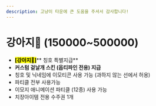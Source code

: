 ```yaml
---
description: 고냥이 타운에 큰 도움을 주셔서 감사합니다!
---
```


# 강아지🐶 (150000\~500000)

* <mark style="background-color:yellow;">**\[강아지🐶]**</mark>** 칭호  특별지급**&#x20;
* **커스텀 겉날개 스킨 (옵티파인 전용) 지급**
* 칭호 및 닉네임에 이모티콘 사용 가능 (과하지 않는 선에서 허용)&#x20;
* 파티클 전부 사용가능&#x20;
* 이모지 애니메이션 파티클 (12종) 사용 가능&#x20;
* 치장아이템 전용 수주권 1개&#x20;
